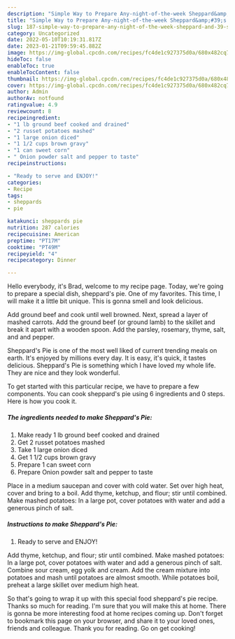 ```yaml
---
description: "Simple Way to Prepare Any-night-of-the-week Sheppard&amp;#39;s Pie"
title: "Simple Way to Prepare Any-night-of-the-week Sheppard&amp;#39;s Pie"
slug: 187-simple-way-to-prepare-any-night-of-the-week-sheppard-and-39-s-pie
category: Uncategorized
date: 2022-05-10T10:19:31.817Z
date: 2023-01-21T09:59:45.882Z
image: https://img-global.cpcdn.com/recipes/fc4de1c927375d0a/680x482cq70/sheppards-pie-recipe-main-photo.jpg
hideToc: false
enableToc: true
enableTocContent: false
thumbnail: https://img-global.cpcdn.com/recipes/fc4de1c927375d0a/680x482cq70/sheppards-pie-recipe-main-photo.jpg
cover: https://img-global.cpcdn.com/recipes/fc4de1c927375d0a/680x482cq70/sheppards-pie-recipe-main-photo.jpg
author: Admin
authorAv: notfound
ratingvalue: 4.9
reviewcount: 8
recipeingredient:
- "1 lb ground beef cooked and drained"
- "2 russet potatoes mashed"
- "1 large onion diced"
- "1 1/2 cups brown gravy"
- "1 can sweet corn"
- " Onion powder salt and pepper to taste"
recipeinstructions:

- "Ready to serve and ENJOY!"
categories:
- Recipe
tags:
- sheppards
- pie

katakunci: sheppards pie 
nutrition: 287 calories
recipecuisine: American
preptime: "PT17M"
cooktime: "PT49M"
recipeyield: "4"
recipecategory: Dinner

---
```



Hello everybody, it's Brad, welcome to my recipe page. Today, we're going to prepare a special dish, sheppard&#39;s pie. One of my favorites. This time, I will make it a little bit unique. This is gonna smell and look delicious.

Add ground beef and cook until well browned. Next, spread a layer of mashed carrots. Add the ground beef (or ground lamb) to the skillet and break it apart with a wooden spoon. Add the parsley, rosemary, thyme, salt, and and pepper.

Sheppard&#39;s Pie is one of the most well liked of current trending meals on earth. It's enjoyed by millions every day. It is easy, it's quick, it tastes delicious. Sheppard&#39;s Pie is something which I have loved my whole life. They are nice and they look wonderful.


To get started with this particular recipe, we have to prepare a few components. You can cook sheppard&#39;s pie using 6 ingredients and 0 steps. Here is how you cook it.

<!--inarticleads1-->

##### The ingredients needed to make Sheppard&#39;s Pie:

1. Make ready 1 lb ground beef cooked and drained
1. Get 2 russet potatoes mashed
1. Take 1 large onion diced
1. Get 1 1/2 cups brown gravy
1. Prepare 1 can sweet corn
1. Prepare  Onion powder salt and pepper to taste


Place in a medium saucepan and cover with cold water. Set over high heat, cover and bring to a boil. Add thyme, ketchup, and flour; stir until combined. Make mashed potatoes: In a large pot, cover potatoes with water and add a generous pinch of salt. 

<!--inarticleads2-->

##### Instructions to make Sheppard&#39;s Pie:


1. Ready to serve and ENJOY!

Add thyme, ketchup, and flour; stir until combined. Make mashed potatoes: In a large pot, cover potatoes with water and add a generous pinch of salt. Combine sour cream, egg yolk and cream. Add the cream mixture into potatoes and mash until potatoes are almost smooth. While potatoes boil, preheat a large skillet over medium high heat. 

So that's going to wrap it up with this special food sheppard&#39;s pie recipe. Thanks so much for reading. I'm sure that you will make this at home. There is gonna be more interesting food at home recipes coming up. Don't forget to bookmark this page on your browser, and share it to your loved ones, friends and colleague. Thank you for reading. Go on get cooking!
